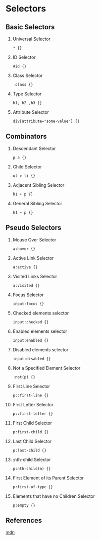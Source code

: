 # Selectors

## Basic Selectors

1. Universal Selector

   `* {}`

2. ID Selector

   `#id {}`

3. Class Selector

   `.class {}`

4. Type Selector

   `h1, h2 ,h3 {}`

5. Attribute Selector

   `div[attribute="some-value"] {}`

## Combinators

1. Descendant Selector

   `p a {}`

2. Child Selector

   `ul > li {}`

3. Adjacent Sibling Selector

   `h1 + p {}`

4. General Sibling Selector

   `h1 ~ p {}`

## Pseudo Selectors

1. Mouse Over Selector

   `a:hover {}`

2. Active Link Selector

   `a:active {}`

3. Visited Links Selector

   `a:visited {}`

4. Focus Selector

   `input:focus {}`

5. Checked elements selector

   `input:checked {}`

6. Enabled elements selector

   `input:enabled {}`

7. Disabled elements selector

   `input:disabled {}`

8. Not a Specified Element Selector

   `:not(p) {}`

9. First Line Selector

   `p::first-line {}`

10. First Letter Selector

    `p::first-letter {}`

11. First Child Selector

    `p:first-child {}`

12. Last Child Selector

    `p:last-child {}`

13. :nth-child Selector

    `p:nth-child(n) {}`

14. First Element of its Parent Selector

    `p:first-of-type {}`

15. Elements that have no Children Selector

    `p:empty {}`

## References

[mdn](https://developer.mozilla.org/en-US/docs/Web/CSS/CSS_Selectors)


